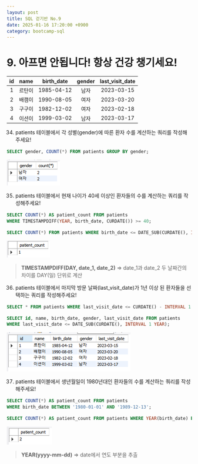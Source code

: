 ```yaml
---
layout: post
title: SQL 걷기반 No.9
date: 2025-01-16 17:20:00 +0900
category: bootcamp-sql
---
```


# 9. 아프면 안됩니다! 항상 건강 챙기세요!

| id | name | birth_date | gender | last_visit_date |
|:--:|:----:|:----------:|:------:|:---------------:|
| 1  | 르탄이 | 1985-04-12 | 남자  | 2023-03-15 |
| 2  | 배캠이 | 1990-08-05 | 여자  | 2023-03-20 |
| 3  | 구구이 | 1982-12-02 | 여자  | 2023-02-18 |
| 4  | 이션이 | 1999-03-02 | 남자  | 2023-03-17 |

34. patients 테이블에서 각 성별(gender)에 따른 환자 수를 계산하는 쿼리를 작성해주세요!
```sql
SELECT gender, COUNT(*) FROM patients GROUP BY gender;
```
![walk9-34](/public/img/walk9-34.png)

35. patients 테이블에서 현재 나이가 40세 이상인 환자들의 수를 계산하는 쿼리를 작성해주세요!
```sql
SELECT COUNT(*) AS patient_count FROM patients  
WHERE TIMESTAMPDIFF(YEAR, birth_date, CURDATE()) >= 40;
```
```sql
SELECT COUNT(*) FROM patients WHERE birth_date <= DATE_SUB(CURDATE(), INTERVAL 40 YEAR);
```
![walk9-35](/public/img/walk9-35.png)
> **TIMESTAMPDIFF(DAY, date_1, date_2)** => date_1과 date_2 두 날짜간의 차이를 DAY(일) 단위로 계산

36. patients 테이블에서 마지막 방문 날짜(last_visit_date)가 1년 이상 된 환자들을 선택하는 쿼리를 작성해주세요!
```sql
SELECT * FROM patients WHERE last_visit_date <= CURDATE() - INTERVAL 1 YEAR;
```
```sql
SELECT id, name, birth_date, gender, last_visit_date FROM patients
WHERE last_visit_date <= DATE_SUB(CURDATE(), INTERVAL 1 YEAR);
```
![walk9-36](/public/img/walk9-36.png)

37. patients 테이블에서 생년월일이 1980년대인 환자들의 수를 계산하는 쿼리를 작성해주세요!
```sql
SELECT COUNT(*) AS patient_count FROM patients 
WHERE birth_date BETWEEN '1980-01-01' AND '1989-12-13';
```
```sql
SELECT COUNT(*) AS patient_count FROM patients WHERE YEAR(birth_date) BETWEEN 1980 AND 1989;
```
![walk9-37](/public/img/walk9-37.png)
> **YEAR(yyyy-mm-dd)** => date에서 연도 부분을 추출
